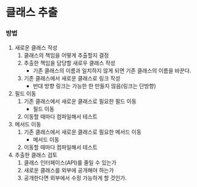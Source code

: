 # 클래스 추출

### 방법

1. 새로운 클래스 작성
    1. 클래스의 책임을 어떻게 추출할지 결정
    2. 추출한 책임을 담당할 새로우 클래스 작성
        - 기존 클래스의 이름과 일치하지 않게 되면 기존 클래스의 이름을 바꾼다.
    3. 기존 클래스에서 새로운 클래스로 링크 작성
        - 반대 방향 링크는 가능한 한 만들지 않음(링크는 단방향)
2. 필드 이동
    1. 기존 클래스에서 새로운 클래스로 필요한 필드 이동
        - 필드 이동
    2. 이동할 때마다 컴파일해서 테스트
3. 메서드 이동
    1. 기존 클래스에서 새로운 클래스로 필요한 메서드 이동
        - 메서드 이동
    2. 이동할 때마다 컴파일해서 테스트
4. 추출한 클래스 검토
    1. 클래스 인터페이스(API)를 줄일 수 있는가
    2. 새로운 클래스를 외부에 공개해야 하는가
    3. 공개한다면 외부에서 수정 가능하게 할 것인가.